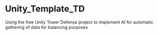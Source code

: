 # Unity_Template_TD
Using the free Unity Tower Defense project to implement AI for automatic gathering of data for balancing purposes
